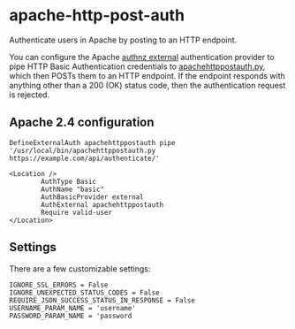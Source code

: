 # apache-http-post-auth

Authenticate users in Apache by posting to an HTTP endpoint. 

You can configure the Apache [authnz external](https://github.com/phokz/mod-auth-external/tree/master/mod_authnz_external) authentication provider to pipe HTTP Basic Authentication credentials to [apachehttppostauth.py](./apachehttppostauth.py), which then POSTs them to an HTTP endpoint. If the endpoint responds with anything other than a 200 (OK) status code, then the authentication request is rejected.

## Apache 2.4 configuration

```
DefineExternalAuth apachehttppostauth pipe '/usr/local/bin/apachehttppostauth.py https://example.com/api/authenticate/'

<Location />
        AuthType Basic
        AuthName "basic"
        AuthBasicProvider external
        AuthExternal apachehttppostauth
        Require valid-user
</Location>
```

## Settings

There are a few customizable settings:

```
IGNORE_SSL_ERRORS = False
IGNORE_UNEXPECTED_STATUS_CODES = False
REQUIRE_JSON_SUCCESS_STATUS_IN_RESPONSE = False
USERNAME_PARAM_NAME = 'username'
PASSWORD_PARAM_NAME = 'password
```
